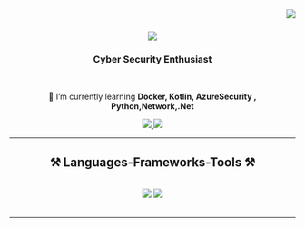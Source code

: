 <img align="right" src="https://visitor-badge.laobi.icu/badge?page_id=Jacobb00.Jacobb00" />

<h1 align="center">
    <img src="https://readme-typing-svg.herokuapp.com/?font=Righteous&size=35&center=true&vCenter=true&width=500&height=70&duration=4000&lines=Hi+There!+👋;" />
</h1>

<h3 align="center">Cyber Security Enthusiast</h3>

<br/>

<div align="center">
 
 
 🌱 I’m currently learning **Docker, Kotlin, AzureSecurity , Python,Network,.Net**



 </div>
 
<div align="center"> 
  <a href="mailto:jacobb.07.99gmail.com">
    <img src="https://img.shields.io/badge/Gmail-333333?style=for-the-badge&logo=gmail&logoColor=red" />
  </a>
  <a href="https://www.linkedin.com/in/yakup-%C3%A7elik-14434a230/" target="_blank">
    <img src="https://img.shields.io/badge/LinkedIn-0077B5?style=for-the-badge&logo=linkedin&logoColor=white" target="_blank" />
  </a>
 
</div>

 <hr/>
 
<h2 align="center">⚒️ Languages-Frameworks-Tools ⚒️</h2>
<br/>
<div align="center">
    <img src="https://skillicons.dev/icons?i=html,css,vscode,github,git" />
    <img src="https://skillicons.dev/icons?i=python,mongodb,c,java,kotlin" /><br>
</div>

<br/>
<hr/>
